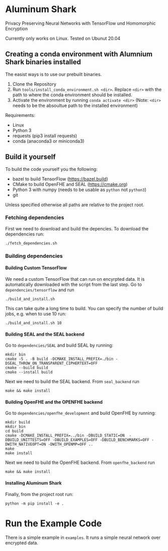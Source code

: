 # Aluminum Shark
Privacy Preserving Neural Networks with TensorFlow und Homomorphic Encryption

Currently only works on Linux. Tested on Ubunut 20.04

## Creating a conda environment with Alumnium Shark binaries installed

The easist ways is to use our prebuilt binaries. 

1. Clone the Repository 
2. Run `tools/install_conda_environment.sh <dir>`. Replace `<dir>` with the path
   to where the conda environment should be installed.
3. Activate the environment by running `conda activate <dir>` (Note: `<dir>` 
   needs to be the absoultue path to the installed environment)

Requirements:
 - Linux 
 - Python 3
 - requests (pip3 install requests)
 - conda (anaconda3 or miniconda3)


## Build it yourself

To build the code yourself you the following:
 - bazel to build TensorFlow (https://bazel.build)
 - CMake to build OpenFHE and SEAL (https://cmake.org)
 - Python 3 with numpy (needs to be usable as `python` not `python3`)
 - git

Unless specified otherwise all paths are relative to the project root.

### Fetching dependencies 

First we need to download and build the depencies. To download the dependencies 
run:

```
./fetch_dependencies.sh
```

### Building dependencies 

#### Building Custom TensorFlow

We need a custom TensorFlow that can run on encyrpted data. It is automatically
downloaded with the script from the last step.
Go to `dependencies/tensorflow` and run 
```
./build_and_install.sh
```
This can take quite a long time to build. You can specify the number of build 
jobs, e.g. when to use 10 run:
```
./build_and_install.sh 10
```

#### Building SEAL and the SEAL backend

Go to `dependencies/SEAL` and build SEAL by running:

```
mkdir bin 
cmake -S . -B build -DCMAKE_INSTALL_PREFIX=./bin -DSEAL_THROW_ON_TRANSPARENT_CIPHERTEXT=OFF
cmake --build build
cmake --install build
```


Next we need to build the SEAL backend. From `seal_backend` run
```
make && make install
```

#### Building OpenFHE and the OPENFHE backend

Go to `dependencies/openfhe_development` and build OpenFHE by running:

```
mkdir build
mkdir bin
cd build
cmake -DCMAKE_INSTALL_PREFIX=../bin -DBUILD_STATIC=ON  -DBUILD_UNITTESTS=OFF -DBUILD_EXAMPLES=OFF -DBUILD_BENCHMARKS=OFF -DWITH_NATIVEOPT=ON -DWITH_OPENMP=OFF ..
make
make install
```

Next we need to build the OpenFHE backend. From `openfhe_backend` run
```
make && make install
```

#### Installing Aluminum Shark

Finally, from the project root run:

```
python -m pip install -e .
```

# Run the Example Code

There is a simple example in `examples`. It runs a simple neural network over 
encrypted data. 
